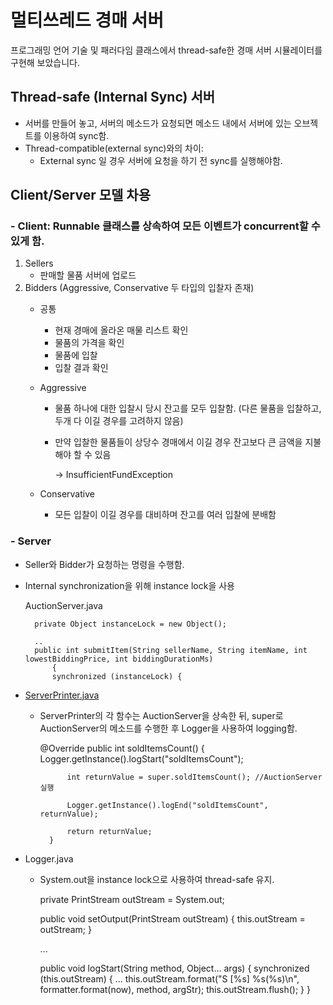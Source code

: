 # 멀티쓰레드 경매 서버

프로그래밍 언어 기술 및 패러다임 클래스에서 thread-safe한 경매 서버 시뮬레이터를 구현해 보았습니다.

## Thread-safe (Internal Sync) 서버

- 서버를 만들어 놓고, 서버의 메소드가 요청되면 메소드 내에서 서버에 있는 오브젝트를 이용하여 sync함.
- Thread-compatible(external sync)와의 차이:
    - External sync 일 경우 서버에 요청을 하기 전 sync를 실행해야함.

## Client/Server 모델 차용


### - Client: Runnable 클래스를 상속하여 모든 이벤트가 concurrent할 수 있게 함.

1. Sellers
    - 판매할 물품 서버에 업로드
2. Bidders (Aggressive, Conservative 두 타입의 입찰자 존재)
    - 공통
        - 현재 경매에 올라온 매물 리스트 확인
        - 물품의 가격을 확인
        - 물품에 입찰
        - 입찰 결과 확인
    - Aggressive
        - 물품 하나에 대한 입찰시 당시 잔고를 모두 입찰함. (다른 물품을 입찰하고, 두개 다 이길 경우를 고려하지 않음)
        - 만약 입찰한 물품들이 상당수 경매에서 이길 경우 잔고보다 큰 금액을 지불해야 할 수 있음

            → InsufficientFundException

    - Conservative
        - 모든 입찰이 이길 경우를 대비하며 잔고를 여러 입찰에 분배함

### - Server

- Seller와 Bidder가 요청하는 명령을 수행함.
- Internal synchronization을 위해 instance lock을 사용

    AuctionServer.java

        private Object instanceLock = new Object();
        
        ..
        public int submitItem(String sellerName, String itemName, int lowestBiddingPrice, int biddingDurationMs)
        	{
        	synchronized (instanceLock) {

- [ServerPrinter.java](http://serverprinter.java)
    - ServerPrinter의 각 함수는 AuctionServer을 상속한 뒤, super로 AuctionServer의 메소드를 수행한 후 Logger을 사용하여 logging함.

        @Override
            public int soldItemsCount()
            {
                Logger.getInstance().logStart("soldItemsCount");
                
                int returnValue = super.soldItemsCount(); //AuctionServer실행
        
                Logger.getInstance().logEnd("soldItemsCount", returnValue);
                
                return returnValue;
            }

- Logger.java
    - System.out을 instance lock으로 사용하여 thread-safe 유지.

        private PrintStream outStream = System.out;
            
        public void setOutput(PrintStream outStream)
        {
            this.outStream = outStream;
        }
        
        ...
        
        public void logStart(String method, Object... args)
        {
            synchronized (this.outStream)
            {
        			...
        			this.outStream.format("S [%s] %s(%s)\n", formatter.format(now), method, argStr);
              this.outStream.flush();
        		}
        }
